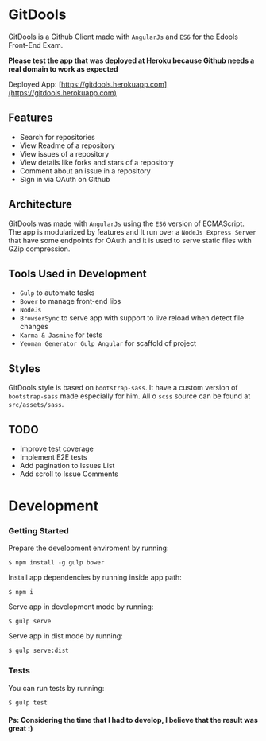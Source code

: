 # GitDools
GitDools is a Github Client made with `AngularJs` and `ES6` for the Edools Front-End Exam.

**Please test the app that was deployed at Heroku because Github needs a real domain to work as expected**

Deployed App: [https://gitdools.herokuapp.com](https://gitdools.herokuapp.com)

## Features
* Search for repositories
* View Readme of a repository
* View issues of a repository
* View details like forks and stars of a repository
* Comment about an issue in a repository
* Sign in via OAuth on Github

## Architecture
GitDools was made with `AngularJs` using the `ES6` version of ECMAScript. The app is modularized by features and It run over a `NodeJs Express Server` that have some endpoints for OAuth and it is used to serve static files with GZip compression.

## Tools Used in Development
* `Gulp` to automate tasks
* `Bower` to manage front-end libs
* `NodeJs`
* `BrowserSync` to serve app with support to live reload when detect file changes
* `Karma & Jasmine` for tests
* `Yeoman Generator Gulp Angular` for scaffold of project

## Styles

GitDools style is based on `bootstrap-sass`. It have a custom version of `bootstrap-sass` made especially for him.
All o `scss` source can be found at `src/assets/sass`.

## TODO
* Improve test coverage
* Implement E2E tests
* Add pagination to Issues List
* Add scroll to Issue Comments

# Development

### Getting Started

Prepare the development enviroment by running:

```
$ npm install -g gulp bower
```

Install app dependencies by running inside app path:

```
$ npm i
```

Serve app in development mode by running:

```
$ gulp serve
```

Serve app in dist mode by running:
```
$ gulp serve:dist
```

### Tests

You can run tests by running:

```
$ gulp test
```

#### Ps: Considering the time that I had to develop, I believe that the result was great :)

